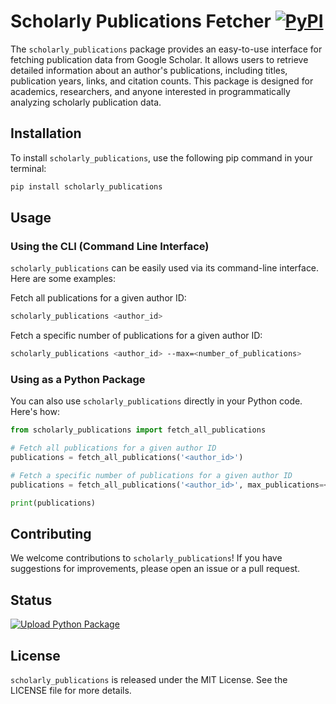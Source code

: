 # Scholarly Publications Fetcher  [![PyPI](https://img.shields.io/pypi/v/scholarly_publications?color=blue)](https://pypi.org/project/scholarly_publications)

The `scholarly_publications` package provides an easy-to-use interface for fetching publication data from Google Scholar. It allows users to retrieve detailed information about an author's publications, including titles, publication years, links, and citation counts. This package is designed for academics, researchers, and anyone interested in programmatically analyzing scholarly publication data.

## Installation

To install `scholarly_publications`, use the following pip command in your terminal:

```bash
pip install scholarly_publications
```

## Usage

### Using the CLI (Command Line Interface)

`scholarly_publications` can be easily used via its command-line interface. Here are some examples:

Fetch all publications for a given author ID:
```bash
scholarly_publications <author_id>
```

Fetch a specific number of publications for a given author ID:
```bash
scholarly_publications <author_id> --max=<number_of_publications>
```

### Using as a Python Package

You can also use `scholarly_publications` directly in your Python code. Here's how:

```python
from scholarly_publications import fetch_all_publications

# Fetch all publications for a given author ID
publications = fetch_all_publications('<author_id>')

# Fetch a specific number of publications for a given author ID
publications = fetch_all_publications('<author_id>', max_publications=<number_of_publications>)

print(publications)
```

## Contributing

We welcome contributions to `scholarly_publications`! If you have suggestions for improvements, please open an issue or a pull request.

## Status

[![Upload Python Package](https://github.com/ezefranca/scholarly_publications/actions/workflows/workflow.yml/badge.svg)](https://github.com/ezefranca/scholarly_publications/actions/workflows/workflow.yml)


## License

`scholarly_publications` is released under the MIT License. See the LICENSE file for more details.
